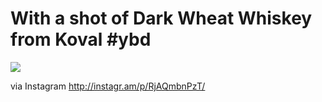 With a shot of Dark Wheat Whiskey from Koval #ybd
=================================================

![](http://distilleryimage11.s3.amazonaws.com/b4129e64254b11e2bf6922000a9f1404_7.jpg)  

via Instagram http://instagr.am/p/RjAQmbnPzT/